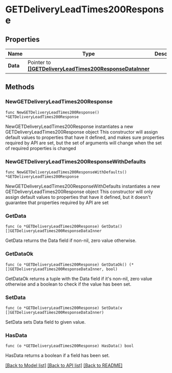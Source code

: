 # GETDeliveryLeadTimes200Response

## Properties

Name | Type | Description | Notes
------------ | ------------- | ------------- | -------------
**Data** | Pointer to [**[]GETDeliveryLeadTimes200ResponseDataInner**](GETDeliveryLeadTimes200ResponseDataInner.md) |  | [optional] 

## Methods

### NewGETDeliveryLeadTimes200Response

`func NewGETDeliveryLeadTimes200Response() *GETDeliveryLeadTimes200Response`

NewGETDeliveryLeadTimes200Response instantiates a new GETDeliveryLeadTimes200Response object
This constructor will assign default values to properties that have it defined,
and makes sure properties required by API are set, but the set of arguments
will change when the set of required properties is changed

### NewGETDeliveryLeadTimes200ResponseWithDefaults

`func NewGETDeliveryLeadTimes200ResponseWithDefaults() *GETDeliveryLeadTimes200Response`

NewGETDeliveryLeadTimes200ResponseWithDefaults instantiates a new GETDeliveryLeadTimes200Response object
This constructor will only assign default values to properties that have it defined,
but it doesn't guarantee that properties required by API are set

### GetData

`func (o *GETDeliveryLeadTimes200Response) GetData() []GETDeliveryLeadTimes200ResponseDataInner`

GetData returns the Data field if non-nil, zero value otherwise.

### GetDataOk

`func (o *GETDeliveryLeadTimes200Response) GetDataOk() (*[]GETDeliveryLeadTimes200ResponseDataInner, bool)`

GetDataOk returns a tuple with the Data field if it's non-nil, zero value otherwise
and a boolean to check if the value has been set.

### SetData

`func (o *GETDeliveryLeadTimes200Response) SetData(v []GETDeliveryLeadTimes200ResponseDataInner)`

SetData sets Data field to given value.

### HasData

`func (o *GETDeliveryLeadTimes200Response) HasData() bool`

HasData returns a boolean if a field has been set.


[[Back to Model list]](../README.md#documentation-for-models) [[Back to API list]](../README.md#documentation-for-api-endpoints) [[Back to README]](../README.md)


